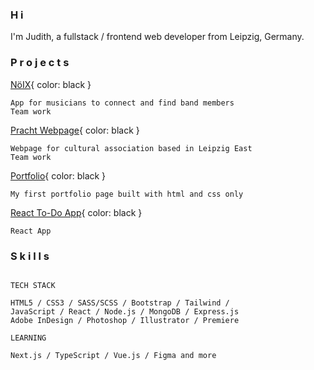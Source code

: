 ### H i

I'm Judith, a fullstack / frontend web developer from Leipzig, Germany.


### P r o j e c t s

[NöIX](https://make.noix.space/?target=_blank){ color: black }
```
App for musicians to connect and find band members
Team work
```

[Pracht Webpage](https://pracht-ev.net/en/?target=_blank){ color: black }
```
Webpage for cultural association based in Leipzig East
Team work
```

[Portfolio](https://judithcrasser.github.io/portfolio/?target=_blank){ color: black }

```
My first portfolio page built with html and css only
```

[React To-Do App](https://judithcrasser.github.io/to-do-app/?target=_blank){ color: black }
```
React App
```

### S k i l l s
```

TECH STACK

HTML5 / CSS3 / SASS/SCSS / Bootstrap / Tailwind / 
JavaScript / React / Node.js / MongoDB / Express.js
Adobe InDesign / Photoshop / Illustrator / Premiere

LEARNING

Next.js / TypeScript / Vue.js / Figma and more

```
